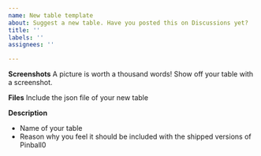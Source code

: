```yaml
---
name: New table template
about: Suggest a new table. Have you posted this on Discussions yet?
title: ''
labels: ''
assignees: ''

---
```


**Screenshots**
A picture is worth a thousand words! Show off your table with a screenshot.

**Files**
Include the json file of your new table

**Description**
- Name of your table
- Reason why you feel it should be included with the shipped versions of Pinball0
